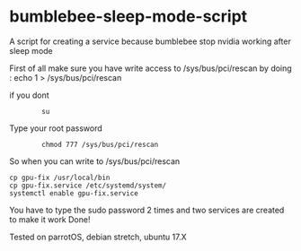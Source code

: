 # bumblebee-sleep-mode-script
A script for creating a service because bumblebee stop nvidia working after sleep mode


First of all make sure you have write access to /sys/bus/pci/rescan by doing :
	echo 1 > /sys/bus/pci/rescan


if you dont  
			
			su


Type your root password


			chmod 777 /sys/bus/pci/rescan


So when you can write to /sys/bus/pci/rescan 
	
	cp gpu-fix /usr/local/bin
	cp gpu-fix.service /etc/systemd/system/
	systemctl enable gpu-fix.service 

You have to type the sudo password 2 times and two services are created to make it work
Done!

Tested on parrotOS, debian stretch, ubuntu 17.X
